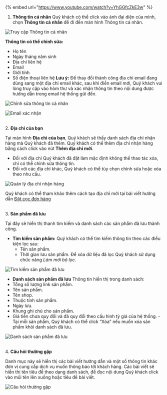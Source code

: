 
{% embed url="https://www.youtube.com/watch?v=YhGGfcZkE3w" %}

1. **Thông tin cá nhân**
Quý khách có thể click vào ảnh đại diện của mình, chọn **Thông tin cá nhân** để đi đến màn hình Thông tin cá nhân. 

![Truy cập Thông tin cá nhân](https://user-images.githubusercontent.com/73226975/103864938-03270d80-50f6-11eb-9b6f-b13503744302.png)

**Thông tin có thể chỉnh sửa:**
+ Họ tên
+ Ngày tháng năm sinh
+ Địa chỉ liên hệ
+ Email
+ Giới tính
+ Số điện thoại liên hệ
**Lưu ý:**
Để thay đổi thành công địa chỉ email đang dùng sang một địa chỉ email khác, sau khi điền email mới, Quý khách vui lòng truy cập vào hòm thư và xác nhận thông tin theo nội dung được hướng dẫn trong email hệ thống gửi đến.


![Chỉnh sửa thông tin cá nhân](https://user-images.githubusercontent.com/73226975/103864946-04f0d100-50f6-11eb-80ce-f4edc5ee515b.png)

![Email xác nhận](https://user-images.githubusercontent.com/73226975/104561388-e94b7480-5679-11eb-9daf-c489d87f4367.png)

  \
2. **Địa chỉ của bạn**

Tại màn hình **Địa chỉ của bạn**, Quý khách sẽ thấy danh sách địa chỉ nhận hàng mà Quý khách đã thêm. Quý khách có thể thêm địa chỉ nhận hàng bằng cách click vào nút **Thêm địa chỉ mới**.

- Đối với địa chỉ Quý khách đã đặt làm mặc định không thể thao tác xóa, chỉ có thể chỉnh sửa thông tin. 
- Đối với các địa chỉ khác, Quý khách có thể tùy chọn chỉnh sửa hoặc xóa theo nhu cầu.

![Quản lý địa chỉ nhận hàng](https://user-images.githubusercontent.com/73226975/104695584-94723180-573f-11eb-9431-ba51a9422123.png)

Quý khách có thể tham khảo thêm cách tạo địa chỉ mới tại bài viết hướng dẫn [Đặt cọc đơn hàng](https://hd.gobiz.vn/m2/customers-order/datcoc)

  \
3. **Sản phẩm đã lưu**

Tại đây sẽ hiển thị thanh tìm kiếm và danh sách các sản phẩm đã lưu thành công.

- **Tìm kiếm sản phẩm:**
Quý khách có thể tìm kiếm thông tin theo các điều kiện lọc sau:
  - Tên sản phẩm.
  - Thời gian lưu sản phẩm.
Để xóa dữ liệu đã lọc Quý khách sử dụng chức năng *Làm mới bộ lọc.*

![Tìm kiếm sản phẩm đã lưu](https://user-images.githubusercontent.com/73226975/104710569-d062c200-5752-11eb-8a7c-942729a80e7b.png)

- **Danh sách sản phẩm đã lưu**
Thông tin hiển thị trong danh sách:
- Tổng số lượng link sản phẩm.
- Tên sản phẩm.
- Tên shop.
- Thuộc tính sản phẩm.
- Ngày lưu.
- Khung ghi chú cho sản phẩm.
- Giá tiền chưa quy đổi và đã quy đổi theo cấu hình tỷ giá của hệ thống.
-Tại mỗi sản phẩm, Quý khách có thể click “Xóa” nếu muốn xóa sản phẩm khỏi danh sách đã lưu.

![Danh sách sản phẩm đã lưu](https://user-images.githubusercontent.com/73226975/104710873-2df70e80-5753-11eb-94d7-c83ca06ab265.png)

  \
4. **Câu hỏi thường gặp**

Danh mục này sẽ hiển thị các bài viết hướng dẫn và một số thông tin khác đơn vị cung cấp dịch vụ muốn thông báo tới khách hàng.
Các bài viết sẽ hiển thị tên tiêu đề theo dạng danh sách, để đọc nội dung Quý khách click vào mũi tên lên xuống hoặc tiêu đề bài viết.

![Câu hỏi thường gặp](https://user-images.githubusercontent.com/73226975/104713480-84198100-5756-11eb-882e-a69df3e24415.png)

